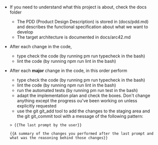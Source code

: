 - If you need to understand what this project is about, check the docs folder
  - The PDD (Product Design Description) is stored in (docs/pdd.md) and describes the functional specification about what we want to develop
  - The target architecture is documented in docs/arc42.md
- After each change in the code,
  - type check the code (by running pm run typecheck in the bash)
  - lint the code (by running npm run lint in the bash)
- After each **major** change in the code, in this order perform

  - type check the code (by running pm run typecheck in the bash)
  - lint the code (by running npm run lint in the bash)
  - run the automated tests (by running pm run test in the bash)
  - adapt the implementation plan and check the boxes. Don't change anything except the progress ou've been working on unless explicitly requested
  - use the git git_add tool to add the changes to the staging area and the git git_commit tool with a message of the following pattern:

  ```text
  > {{The last prompt by the user}}

  {{A summary of the changes you performed after the last prompt and what was the reasoning behind those changes}}
  ```
